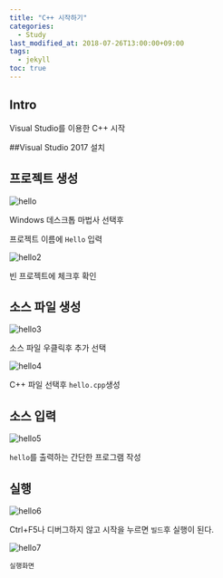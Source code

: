 ```yaml
---
title: "C++ 시작하기"
categories: 
  - Study
last_modified_at: 2018-07-26T13:00:00+09:00
tags: 
  - jekyll
toc: true
---
```


## Intro

Visual Studio를 이용한 C++ 시작

##Visual Studio 2017 설치


## 프로젝트 생성

![hello](https://github.com/lesslate/Blog/blob/master/assets/img/hello.png?raw=true)

Windows 데스크톱 마법사 선택후

프로젝트 이름에 `Hello` 입력

![hello2](https://github.com/lesslate/Blog/blob/master/assets/img/hello2.png?raw=true)

빈 프로젝트에 체크후 확인

## 소스 파일 생성
![hello3](https://github.com/lesslate/Blog/blob/master/assets/img/hello3.png?raw=true)

소스 파일 우클릭후 추가 선택

![hello4](https://github.com/lesslate/Blog/blob/master/assets/img/hello4.png?raw=true)

C++ 파일 선택후 `hello.cpp`생성

## 소스 입력
![hello5](https://github.com/lesslate/Blog/blob/master/assets/img/hello5.png?raw=true)

`hello`를 출력하는 간단한 프로그램 작성

## 실행
![hello6](https://github.com/lesslate/Blog/blob/master/assets/img/hello6.png?raw=true)

Ctrl+F5나 디버그하지 않고 시작을 누르면 `빌드`후 실행이 된다.

![hello7](https://github.com/lesslate/Blog/blob/master/assets/img/hello7.png?raw=true)

`실행화면`
